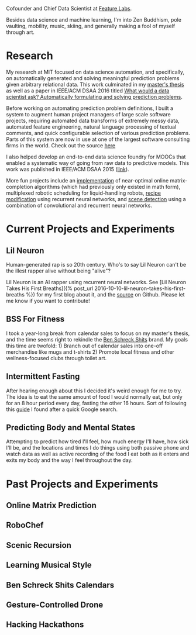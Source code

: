 Cofounder and Chief Data Scientist at [Feature Labs](http://feature-labs.com).

Besides data science and machine learning, I'm into Zen Buddhism, pole vaulting, mobility, music, skiing, and generally making a fool of myself through art.

# Research

My research at MIT focused on data science automation, and specifically,
on automatically generated and solving meaningful prediction problems
given arbitrary relational data. This work culminated in my [master's thesis](
/assets/MIT_Meng_BenSchreck.pdf)
as well as a paper in IEEE/ACM DSAA 2016 titled [What would a data scientist ask?
Automatically formulating and solving prediction
problems](http://dai.lids.mit.edu/Trane.pdf).

Before working on automating prediction problem
definitions, I built a system to augment human project managers of large scale software
 projects, requiring automated data transforms of extremely messy data,
 automated feature engineering, natural language processing of textual
 comments, and quick configurable selection of various prediction
 problems. Parts of this system are now in use at one of the largest
 software consulting firms in the world. Check out the source [here](https://github.com/ML-SELC/endtoend)

 I also helped develop an end-to-end data science foundry
for MOOCs that enabled a systematic way of going from raw data to predictive models. This work was published in IEEE/ACM DSAA 2015
([link](http://groups.csail.mit.edu/EVO-DesignOpt/groupWebSite/uploads/Main/DSAA___MOOC_paper_tar.pdf)).

More fun projects include an [implementation](https://github.com/bschreck/near-optimal-online-matrix-prediction) of near-optimal online matrix-completion algorithms (which had previously only existed in math form),
multiplexed robotic scheduling for liquid-handling robots,
[recipe modification](https://github.com/bschreck/robo-chef) using recurrent neural networks, and [scene detection](https://github.com/bschreck/scenic-recursion)
using a combination of convolutional and recurrent neural networks.


# Current Projects and Experiments

## Lil Neuron

Human-generated rap is so 20th century. Who's to say Lil Neuron can't be
the illest rapper alive without being "alive"?

Lil Neuron is an AI rapper using recurrent neural networks. See [Lil
Neuron Takes His First Breaths]({% post_url
2016-10-10-lil-neuron-takes-his-first-breaths %}) for my first blog
about it, and the [source](https://github.com/bschreck/lil-neuron) on Github.
Please let me know if you want to contribute!

## BSS For Fitness

I took a year-long break from calendar sales to focus on my master's
thesis, and the time seems right to rekindle the [Ben Schreck
Shits](https://www.kickstarter.com/projects/1846025001/ben-schreck-shits-2015-calendar)
brand. My goals this time are twofold: 1) Branch out of calendar sales
into one-off merchandise like mugs and t-shirts 2) Promote local fitness
and other wellness-focused clubs through toilet art.

## Intermittent Fasting

After hearing enough about this I decided it's weird enough for me to
try. The idea is to eat the same amount of food I would normally eat,
but only for an 8 hour period every day, fasting the
other 16 hours. Sort of following this
[guide](http://jamesclear.com/the-beginners-guide-to-intermittent-fasting) I found after a quick
Google search.

## Predicting Body and Mental States

Attempting to predict how tired I'll feel, how much energy I'll have,
how sick I'll be, and the locations and times I do things using both passive phone and watch data as well as active
recording of the food I eat both as it enters and exits my body and the way I feel throughout the day.

# Past Projects and Experiments

## Online Matrix Prediction

## RoboChef

## Scenic Recursion

## Learning Musical Style

## Ben Schreck Shits Calendars

## Gesture-Controlled Drone

## Hacking Hackathons
